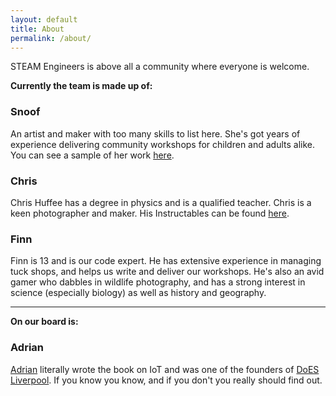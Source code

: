 ```yaml
---
layout: default
title: About
permalink: /about/
---
```


STEAM Engineers is above all a community where everyone is welcome. 

**Currently the team is made up of:**


### Snoof 

An artist and maker with too many skills to list here. She's got years of experience delivering community workshops for children and adults alike. You can see a sample of her work [here](https://robotorium.co.uk/gallery/).


### Chris

Chris Huffee has a degree in physics and is a qualified teacher.  Chris is a keen photographer and maker. His Instructables can be found [here](https://www.instructables.com/member/huffee/).


### Finn

Finn is 13 and is our code expert. He has extensive experience in managing tuck shops, and helps us write and deliver our workshops. He's also an avid gamer who dabbles in wildlife photography, and has a strong interest in science (especially biology) as well as history and geography.


---


**On our board is:**


### Adrian

[Adrian](https://mcqn.com/) literally wrote the book on IoT and was one of the founders of [DoES Liverpool](https://www.doesliverpool.com). If you know you know, and if you don't you really should find out.
